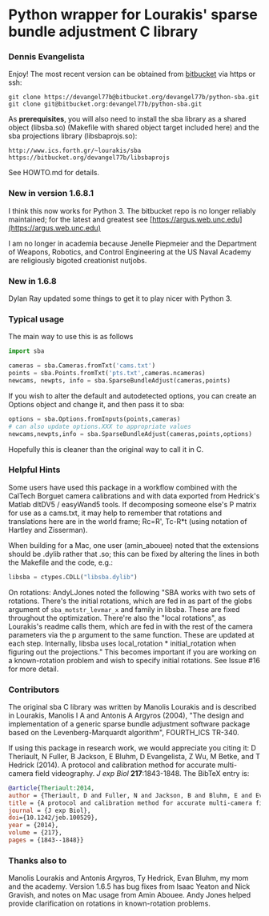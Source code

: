 # Python wrapper for Lourakis' sparse bundle adjustment C library 
### Dennis Evangelista 

Enjoy! The most recent version can be obtained from [bitbucket](https://bitbucket.org/devangel77b/python-sba) via https or ssh:
```
git clone https://devangel77b@bitbucket.org/devangel77b/python-sba.git
git clone git@bitbucket.org:devangel77b/python-sba.git
```

As **prerequisites**, you will also need to install the sba library as a shared object (libsba.so) (Makefile with shared object target included here) and the sba projections library (libsbaprojs.so):

```
http://www.ics.forth.gr/~lourakis/sba
https://bitbucket.org/devangel77b/libsbaprojs
```

See HOWTO.md for details.

### New in version 1.6.8.1
I think this now works for Python 3. The bitbucket repo is no longer reliably maintained; for the latest and greatest see  [https://argus.web.unc.edu](https://argus.web.unc.edu)

I am no longer in academia because Jenelle Piepmeier and the Department of Weapons, Robotics, and Control Engineering at the US Naval Academy are religiously bigoted creationist nutjobs. 

### New in 1.6.8

Dylan Ray updated some things to get it to play nicer with Python 3.

### Typical usage

The main way to use this is as follows

```python
import sba

cameras = sba.Cameras.fromTxt('cams.txt')
points = sba.Points.fromTxt('pts.txt',cameras.ncameras)
newcams, newpts, info = sba.SparseBundleAdjust(cameras,points)
```

If you wish to alter the default and autodetected options, you can
create an Options object and change it, and then pass it to sba:
```python
options = sba.Options.fromInputs(points,cameras)
# can also update options.XXX to appropriate values
newcams,newpts,info = sba.SparseBundleAdjust(cameras,points,options)
```

Hopefully this is cleaner than the original way to call it in C. 

### Helpful Hints

Some users have used this package in a workflow combined with the CalTech
Borguet camera calibrations and with data exported from Hedrick's Matlab 
dltDV5 / easyWand5 tools.  If decomposing someone else's P matrix for use
as a cams.txt, it may help to remember that rotations and translations here 
are in the world frame; Rc=R', Tc-R*t (using notation of Hartley and 
Zisserman).

When building for a Mac, one user (amin_abouee) noted that the extensions 
should be .dylib rather that .so; this can be fixed by altering the lines in both the Makefile and the code, e.g.:

```python
libsba = ctypes.CDLL("libsba.dylib")
```
On rotations: AndyLJones noted the following "SBA works with two sets of rotations. There's the initial rotations, which are fed in as part of the globs argument of `sba_motstr_levmar_x` and family in libsba. These are fixed throughout the optimization. There're also the "local rotations", as Lourakis's readme calls them, which are fed in with the rest of the camera parameters via the p argument to the same function. These are updated at each step. Internally, libsba uses local_rotation * initial_rotation when figuring out the projections." This becomes important if you are working on a known-rotation problem and wish to specify initial rotations. See Issue #16 for more detail. 

    
### Contributors

The original sba C library was written by Manolis Lourakis and is 
described in Lourakis, Manolis I A and Antonis A Argyros (2004), "The design 
and implementation of a generic sparse bundle adjustment software package 
based on the Levenberg-Marquardt algorithm", FOURTH_ICS TR-340.

If using this package in research work, we would appreciate you citing it: D Theriault, N Fuller, B Jackson, E Bluhm, D Evangelista, Z Wu, M Betke, and T Hedrick (2014). A protocol and calibration method for accurate multi-camera field videography. *J exp Biol* **217**:1843-1848. The BibTeX entry is:

```bibtex
@article{Theriault:2014,
author = {Theriault, D and Fuller, N and Jackson, B and Bluhm, E and Evangelista, D and Wu, Z and Betke, M and Hedrick, T},
title = {A protocol and calibration method for accurate multi-camera field videography},
journal = {J exp Biol},
doi={10.1242/jeb.100529},
year = {2014},
volume = {217},
pages = {1843--1848}}
```


### Thanks also to

Manolis Lourakis and Antonis Argyros, Ty Hedrick, Evan Bluhm, my mom and the academy. Version 1.6.5 has bug fixes from Isaac Yeaton and Nick Gravish, and notes on Mac usage from Amin Abouee. Andy Jones helped provide clarification on rotations in known-rotation problems.
